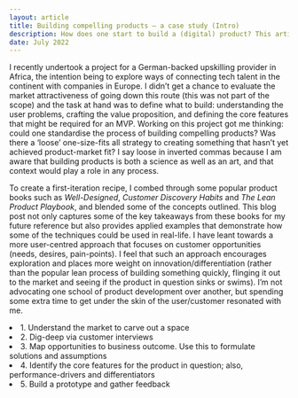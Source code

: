 ```yaml
---
layout: article
title: Building compelling products — a case study (Intro)
description: How does one start to build a (digital) product? This article provides some insights from the best product books including an example from personal experience.
date: July 2022
---
```


I recently undertook a project for a German-backed upskilling provider in Africa, the intention being to explore ways of connecting tech talent in the continent with companies in Europe. I didn’t get a chance to evaluate the market attractiveness of going down this route (this was not part of the scope) and the task at hand was to define what to build: understanding the user problems, crafting the value proposition, and defining the core features that might be required for an MVP. Working on this project got me thinking: could one standardise the process of building compelling products? Was there a ‘loose’ one-size-fits all strategy to creating something that hasn’t yet achieved product-market fit? I say loose in inverted commas because I am aware that building products is both a science as well as an art, and that context would play a role in any process.

To create a first-iteration recipe, I combed through some popular product books such as _Well-Designed_, _Customer Discovery Habits_ and _The Lean Product Playbook_, and blended some of the concepts outlined. This blog post not only captures some of the key takeaways from these books for my future reference but also provides applied examples that demonstrate how some of the techniques could be used in real-life. I have leant towards a more user-centred approach that focuses on customer opportunities (needs, desires, pain-points). I feel that such an approach encourages exploration and places more weight on innovation/differentiation (rather than the popular lean process of building something quickly, flinging it out to the market and seeing if the product in question sinks or swims). I’m not advocating one school of product development over another, but spending some extra time to get under the skin of the user/customer resonated with me.


  <li> 1. Understand the market to carve out a space </li>
  <li> 2. Dig-deep via customer interviews </li>
  <li> 3. Map opportunities to business outcome. Use this to formulate solutions and assumptions </li>
  <li> 4. Identify the core features for the product in question; also, performance-drivers and differentiators </li>
  <li> 5. Build a prototype and gather feedback </li>
